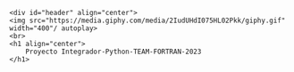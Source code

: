    <div id="header" align="center">
    <img src="https://media.giphy.com/media/2IudUHdI075HL02Pkk/giphy.gif" width="400"/ autoplay>
    <br>
    <h1 align="center">
        Proyecto Integrador-Python-TEAM-FORTRAN-2023 
    </h1>
</div>
